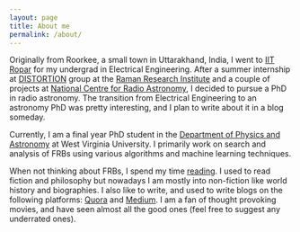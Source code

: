 ```yaml
---
layout: page
title: About me
permalink: /about/
---
```


Originally from Roorkee, a small town in Uttarakhand, India, I went to [IIT Ropar](http://www.iitrpr.ac.in/) for my undergrad in Electrical Engineering. After a summer internship at [DISTORTION](http://www.rri.res.in/DISTORTION/) group at the [Raman Research Institute](http://www.rri.res.in/) and a couple of projects at [National Centre for Radio Astronomy](http://www.ncra.tifr.res.in/ncra/main), I decided to pursue a PhD in radio astronomy. The transition from Electrical Engineering to an astronomy PhD was pretty interesting, and I plan to write about it in a blog someday. 

Currently, I am a final year PhD student in the [Department of Physics and Astronomy](https://physics.wvu.edu/) at West Virginia University. I primarily work on search and analysis of FRBs using various algorithms and machine learning techniques. 

When not thinking about FRBs, I spend my time [reading](https://www.goodreads.com/user/show/27276657-kshitij-aggarwal). I used to read fiction and philosophy but nowadays I am mostly into non-fiction like world history and biographies. I also like to write, and used to write blogs on the following platforms: [Quora](https://qr.ae/TVcWH2) and [Medium](https://medium.com/@kshitijaggarwal_13609). I am a fan of thought provoking movies, and have seen almost all the good ones (feel free to suggest any underrated ones).
